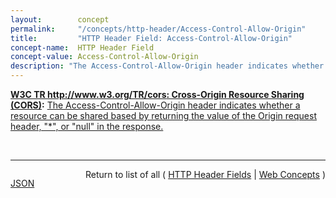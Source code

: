 ```yaml
---
layout:        concept
permalink:     "/concepts/http-header/Access-Control-Allow-Origin"
title:         "HTTP Header Field: Access-Control-Allow-Origin"
concept-name:  HTTP Header Field
concept-value: Access-Control-Allow-Origin
description: "The Access-Control-Allow-Origin header indicates whether a resource can be shared based by returning the value of the Origin request header, \"*\", or \"null\" in the response."
---
```


**[W3C TR http://www.w3.org/TR/cors: Cross-Origin Resource Sharing (CORS)](/specs/W3C/TR/cors "This document defines a mechanism to enable client-side cross-origin requests. Specifications that enable an API to make cross-origin requests to resources can use the algorithms defined by this specification. If such an API is used on http://example.org resources, a resource on http://hello-world.example can opt in using the mechanism described by this specification (e.g., specifying Access-Control-Allow-Origin: http://example.org as response header), which would allow that resource to be fetched cross-origin from http://example.org."):** [The Access-Control-Allow-Origin header indicates whether a resource can be shared based by returning the value of the Origin request header, "*", or "null" in the response.](http://www.w3.org/TR/cors/#access-control-allow-origin-response-header "Read documentation for HTTP Header Field &#34;Access-Control-Allow-Origin&#34;")

<br/>
<hr/>

<p style="float : left"><a href="./Access-Control-Allow-Origin.json" title="JSON representing this particular Web Concept value">JSON</a></p>
<p style="text-align: right">Return to list of all ( <a href="../http-header/">HTTP Header Fields</a> | <a href="../">Web Concepts</a> )</p>
